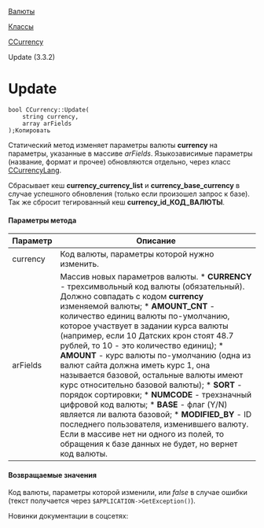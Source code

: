 [Валюты](/api_help/currency/index.php)

[Классы](/api_help/currency/developer/index.php)

[CCurrency](/api_help/currency/developer/ccurrency/index.php)

Update (3.3.2)

Update
======

```
bool CCurrency::Update(
	string currency, 
	array arFields
);Копировать
```

Статический метод изменяет параметры валюты **currency** на параметры, указанные в массиве *arFields*. Языкозависимые параметры (название, формат и прочее) обновляются отдельно, через класс [CCurrencyLang](/api_help/currency/developer/ccurrencylang/ccurrencylang__update.8a1e7a7b.php).

Сбрасывает кеш **currency\_currency\_list** и **currency\_base\_currency** в случае успешного обновления (только если произошел запрос к базе). Так же сбросит тегированный кеш **currency\_id\_КОД\_ВАЛЮТЫ**.

#### Параметры метода

| Параметр | Описание |
| --- | --- |
| currency | Код валюты, параметры которой нужно изменить. |
| arFields | Массив новых параметров валюты.  * **CURRENCY** - трехсимвольный код валюты (обязательный). Должно совпадать с кодом **currency** изменяемой валюты; * **AMOUNT\_CNT** - количество единиц валюты по-умолчанию, которое участвует в задании курса валюты (например, если 10 Датских крон стоят 48.7 рублей, то 10 - это количество единиц); * **AMOUNT** - курс валюты по-умолчанию (одна из валют сайта должна иметь курс 1, она называется базовой, остальные валюты имеют курс относительно базовой валюты); * **SORT** - порядок сортировки; * **NUMCODE** - трехзначный цифровой код валюты; * **BASE** - флаг (Y/N) является ли валюта базовой; * **MODIFIED\_BY** - ID последнего пользователя, изменившего валюту.  Если в массиве нет ни одного из полей, то обращения к базе данных не будет, но вернет код валюты. |

#### Возвращаемые значения

Код валюты, параметры которой изменили, или *false* в случае ошибки (текст получается через `$APPLICATION->GetException()`).

Новинки документации в соцсетях: